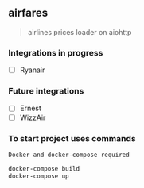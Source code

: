 ## airfares
> airlines prices loader on aiohttp
### Integrations in progress
- [ ] Ryanair
### Future integrations
- [ ] Ernest
- [ ] WizzAir
### To start project uses commands
`Docker and docker-compose required`
```sh
docker-compose build
docker-compose up
```
